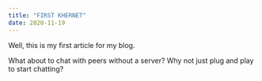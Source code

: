 ```yaml
---
title: "FIRST KHERNET"
date: 2020-11-19
---
```


Well, this is my first article for my blog.

What about to chat with peers without a server?
Why not just plug and play to start chatting?
